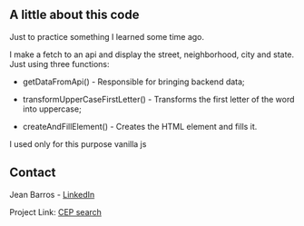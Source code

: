 <!-- ABOUT THE PROJECT -->
## A little about this code

Just to practice something I learned some time ago.

I make a fetch to an api and display the street, neighborhood, city and state. Just using three functions:

* getDataFromApi() - Responsible for bringing backend data;

* transformUpperCaseFirstLetter() - Transforms the first letter of the word into uppercase;

* createAndFillElement() - Creates the HTML element and fills it.

I used only for this purpose vanilla js

<!-- CONTACT -->
## Contact

Jean Barros - [LinkedIn](https://www.linkedin.com/in/j3anbarros/)

Project Link: [CEP search](https://github.com/Barros99/consultaCEP)

